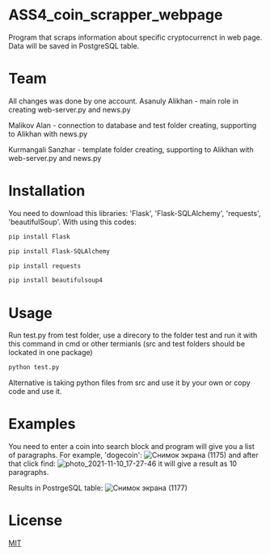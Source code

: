 # ASS4_coin_scrapper_webpage
Program that scraps information about specific cryptocurrenct in web page. Data will be saved in PostgreSQL table.
# Team

All changes was done by one account.
Asanuly Alikhan - main role in creating web-server.py and news.py 

Malikov Alan - connection to database and test folder creating, supporting to Alikhan with news.py

Kurmangali Sanzhar - template folder creating, supporting to Alikhan with web-server.py and news.py

# Installation
You need to download this libraries: 'Flask', 'Flask-SQLAlchemy', 'requests', 'beautifulSoup'.
With using this codes:
```bash
pip install Flask
```
```bash
pip install Flask-SQLAlchemy
```
```bash
pip install requests 
```
```bash
pip install beautifulsoup4
```
# Usage
Run test.py from test folder, use a direcory to the folder test and run it with this command in cmd or other termianls (src and test folders should be lockated in one package)
``` bash
python test.py
```
Alternative is taking python files from src and use it by your own or copy code and use it.
# Examples
You need to enter a coin into search block and program will give you a list of paragraphs.
For example, 'dogecoin':
![Снимок экрана (1175)](https://user-images.githubusercontent.com/77801087/141104875-31d55dc7-fd02-4d13-b0fc-08770b763190.png)
and after that click find:
![photo_2021-11-10_17-27-46](https://user-images.githubusercontent.com/77801087/141105125-d4fadb72-b39b-4282-9809-7243c89924ef.jpg)
it will give a result as 10 paragraphs.

Results in PostrgeSQL table:
![Снимок экрана (1177)](https://user-images.githubusercontent.com/77801087/141105677-06dda7a9-0a87-46b6-a0d0-8f2d595feb50.png)
# License
[MIT](https://choosealicense.com/licenses/mit/)
